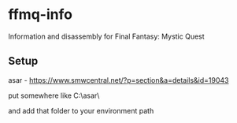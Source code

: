 # ffmq-info
Information and disassembly for Final Fantasy: Mystic Quest


## Setup
asar - <https://www.smwcentral.net/?p=section&a=details&id=19043>

put somewhere like C:\asar\ 

and add that folder to your environment path